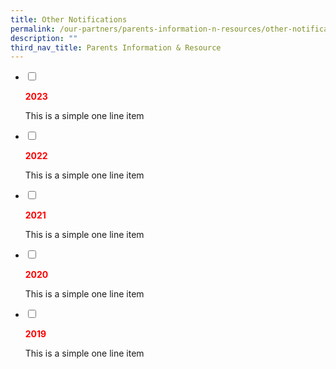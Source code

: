 ```yaml
---
title: Other Notifications
permalink: /our-partners/parents-information-n-resources/other-notifications/
description: ""
third_nav_title: Parents Information & Resource
---
```

<ul class="jekyllcodex_accordion">
<li><input id="accordion1" type="checkbox" /> <label for="accordion1"><p><strong><span style="color: #ff0000;">2023</strong></span></p></label>
<div>
<p>This is a simple one line item</p>
</div>
</li>
<li><input id="accordion2" type="checkbox" /> <label for="accordion2"><p><strong><span style="color: #ff0000;">2022</strong></span></p></label>
<div>
<p>This is a simple one line item</p>
</div>
</li>
<li><input id="accordion3" type="checkbox" /> <label for="accordion3"><p><strong><span style="color: #ff0000;">2021</strong></span></p></label>
<div>
<p>This is a simple one line item</p>
</div>
</li>
<li><input id="accordion4" type="checkbox" /> <label for="accordion4"><p><strong><span style="color: #ff0000;">2020</strong></span></p></label>
<div>
<p>This is a simple one line item</p>
</div>
</li>
<li><input id="accordion5" type="checkbox" /> <label for="accordion5"><p><strong><span style="color: #ff0000;">2019</strong></span></p></label>
<div>
<p>This is a simple one line item</p>
</div>
</li>
</ul>